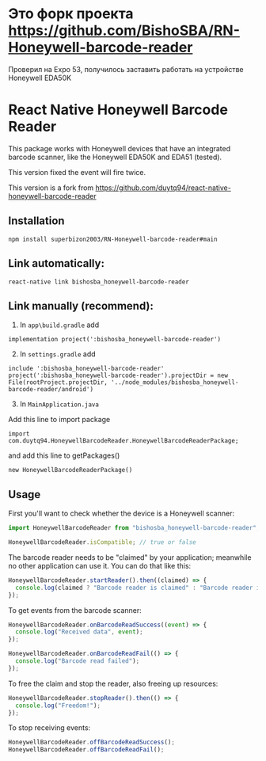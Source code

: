 # Это форк проекта https://github.com/BishoSBA/RN-Honeywell-barcode-reader

Проверил на Expo 53, получилось заставить работать на устройстве Honeywell EDA50K

# React Native Honeywell Barcode Reader

This package works with Honeywell devices that have an integrated barcode scanner, like the Honeywell EDA50K and EDA51 (tested).

This version fixed the event will fire twice.

This version is a fork from https://github.com/duytq94/react-native-honeywell-barcode-reader

## Installation

```
npm install superbizon2003/RN-Honeywell-barcode-reader#main
```

## Link automatically:

```
react-native link bishosba_honeywell-barcode-reader
```

## Link manually (recommend):

1. In `app\build.gradle` add

```
implementation project(':bishosba_honeywell-barcode-reader')
```

2. In `settings.gradle` add

```
include ':bishosba_honeywell-barcode-reader'
project(':bishosba_honeywell-barcode-reader').projectDir = new File(rootProject.projectDir, '../node_modules/bishosba_honeywell-barcode-reader/android')
```

3. In `MainApplication.java`

Add this line to import package

```
import com.duytq94.HoneywellBarcodeReader.HoneywellBarcodeReaderPackage;
```

and add this line to getPackages()

```
new HoneywellBarcodeReaderPackage()
```

## Usage

First you'll want to check whether the device is a Honeywell scanner:

```js
import HoneywellBarcodeReader from "bishosba_honeywell-barcode-reader";

HoneywellBarcodeReader.isCompatible; // true or false
```

The barcode reader needs to be "claimed" by your application; meanwhile no other application can use it. You can do that like this:

```js
HoneywellBarcodeReader.startReader().then((claimed) => {
  console.log(claimed ? "Barcode reader is claimed" : "Barcode reader is busy");
});
```

To get events from the barcode scanner:

```js
HoneywellBarcodeReader.onBarcodeReadSuccess((event) => {
  console.log("Received data", event);
});

HoneywellBarcodeReader.onBarcodeReadFail(() => {
  console.log("Barcode read failed");
});
```

To free the claim and stop the reader, also freeing up resources:

```js
HoneywellBarcodeReader.stopReader().then(() => {
  console.log("Freedom!");
});
```

To stop receiving events:

```js
HoneywellBarcodeReader.offBarcodeReadSuccess();
HoneywellBarcodeReader.offBarcodeReadFail();
```
